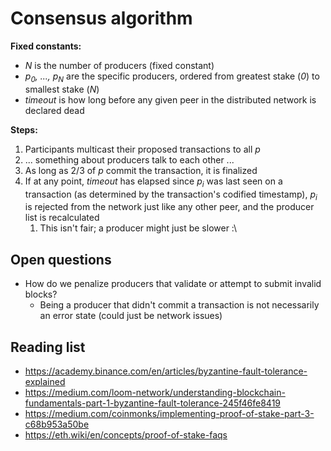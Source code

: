 # Consensus algorithm

**Fixed constants:**

* _N_ is the number of producers (fixed constant)
* _p<sub>0</sub>, ..., p<sub>N</sub>_ are the specific producers, ordered from greatest stake (_0_) to smallest stake (_N_)
* _timeout_ is how long before any given peer in the distributed network is declared dead

**Steps:**

1. Participants multicast their proposed transactions to all _p_
1. ... something about producers talk to each other ...
1. As long as 2/3 of _p_ commit the transaction, it is finalized
1. If at any point, _timeout_ has elapsed since _p<sub>i</sub>_ was last seen on a transaction (as determined by the transaction's codified timestamp), _p<sub>i</sub>_ is rejected from the network just like any other peer, and the producer list is recalculated
	1. This isn't fair; a producer might just be slower :\

## Open questions

* How do we penalize producers that validate or attempt to submit invalid blocks?
	* Being a producer that didn't commit a transaction is not necessarily an error state (could just be network issues)

## Reading list

* https://academy.binance.com/en/articles/byzantine-fault-tolerance-explained
* https://medium.com/loom-network/understanding-blockchain-fundamentals-part-1-byzantine-fault-tolerance-245f46fe8419
* https://medium.com/coinmonks/implementing-proof-of-stake-part-3-c68b953a50be
* https://eth.wiki/en/concepts/proof-of-stake-faqs